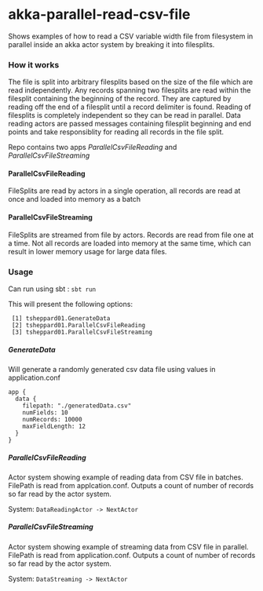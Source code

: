 # akka-parallel-read-csv-file
Shows examples of how to read a CSV variable width file from filesystem in parallel
inside an akka actor system by breaking it into filesplits.

### How it works

The file is split into arbitrary filesplits based on the size of the file which are read independently. Any records 
spanning two filesplits are read within the filesplit containing the beginning of the record.  They are captured by 
reading off the end of a filesplit until a record delimiter is found. Reading of filesplits is completely independent 
so they can be read in parallel.  Data reading actors are passed messages containing filesplit beginning and end points
and take responsiblity for reading all records in the file split.

Repo contains two apps *ParallelCsvFileReading* and *ParallelCsvFileStreaming*

#### ParallelCsvFileReading

FileSplits are read by actors in a single operation, all records are read at once and loaded into
memory as a batch

#### ParallelCsvFileStreaming

FileSplits are streamed from file by actors.  Records are read from file one at a time.  Not all records are loaded into
memory at the same time, which can result in lower memory usage for large data files.


### Usage
Can run using sbt : `sbt run`

This will present the following options:

``` 
 [1] tsheppard01.GenerateData
 [2] tsheppard01.ParallelCsvFileReading
 [3] tsheppard01.ParallelCsvFileStreaming
  ```
##### GenerateData
Will generate a randomly generated csv data file using values in application.conf
```
app {
  data {
    filepath: "./generatedData.csv"
    numFields: 10
    numRecords: 10000
    maxFieldLength: 12
  }
}
```

##### ParallelCsvFileReading
Actor system showing example of reading data from CSV file in batches.  FilePath is read from applcation.conf.
Outputs a count of number of records so far read by the actor system.

System: 
```DataReadingActor -> NextActor```

##### ParallelCsvFileStreaming
Actor system showing example of streaming data from CSV file in parallel.  FilePath is read from application.conf.
Outputs a count of number of records so far read by the actor system.

System:
```DataStreaming -> NextActor```
